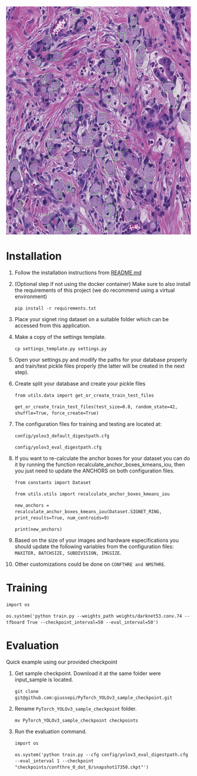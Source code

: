 <p align="left"><img src="output_sample/2018_64982_1-3_2019-02-25 21_57_36-lv0-33516-59515-2003-2010.jpeg" height="620"\></p>

# Installation

1. Follow the installation instructions from [README.md](README.md)

2. (Optional step if not using the docker container) Make sure to also install
   the requirements of this project (we do recommend using a virtual environment)
   
   `pip install -r requirements.txt`
   
3. Place your signet ring dataset on a suitable folder which can be accessed from this application.

4. Make a copy of the settings template.

   `cp settings_template.py settings.py`
   
5. Open your settings.py and modify the paths for your database properly and train/test pickle files properly (the latter will be created in the next step).

6. Create split your database and create your pickle files

   `from utils.data import get_or_create_train_test_files`
   
   `get_or_create_train_test_files(test_size=0.8, random_state=42, shuffle=True, force_create=True)`
   
7. The configuration files for training and testing are located at:

    `config/yolov3_default_digestpath.cfg`
    
    `config/yolov3_eval_digestpath.cfg`
    
8. If you want to re-calculate the anchor boxes for your dataset you can do it by running the function recalculate_anchor_boxes_kmeans_iou, then you just need to update the ANCHORS on both configuration files.

    `from constants import Dataset`
    
    `from utils.utils import recalculate_anchor_boxes_kmeans_iou`
    
    `new_anchors = recalculate_anchor_boxes_kmeans_iou(Dataset.SIGNET_RING, print_results=True, num_centroids=9)`
    
    `print(new_anchors)`
9. Based on the size of your images and hardware especifications you should update the following variables from the configuration files: `MAXITER, BATCHSIZE, SUBDIVISION, IMGSIZE`.
10. Other customizations could be done on `CONFTHRE and NMSTHRE`.


# Training

`import os`

`os.system('python train.py --weights_path weights/darknet53.conv.74 --tfboard True --checkpoint_interval=50 --eval_interval=50')`


# Evaluation

Quick example using our provided checkpoint
 
1. Get sample checkpoint. Download it at the same folder were input_sample is located.

     `git clone git@github.com:giussepi/PyTorch_YOLOv3_sample_checkpoint.git`

2. Rename `PyTorch_YOLOv3_sample_checkpoint` folder.

    `mv PyTorch_YOLOv3_sample_checkpoint checkpoints`
  
3. Run the evaluation command.

    `import os`
    
    `os.system('python train.py --cfg config/yolov3_eval_digestpath.cfg --eval_interval 1 --checkpoint "checkpoints/confthre_0_dot_8/snapshot17350.ckpt"')`

